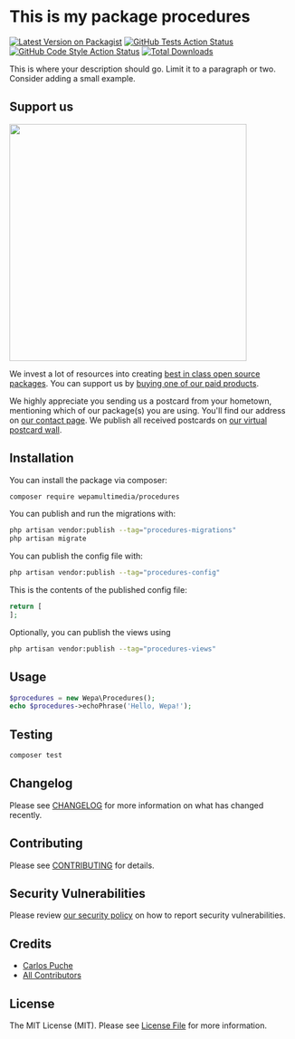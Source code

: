 # This is my package procedures

[![Latest Version on Packagist](https://img.shields.io/packagist/v/wepamultimedia/procedures.svg?style=flat-square)](https://packagist.org/packages/wepamultimedia/procedures)
[![GitHub Tests Action Status](https://img.shields.io/github/actions/workflow/status/wepamultimedia/procedures/run-tests.yml?branch=main&label=tests&style=flat-square)](https://github.com/wepamultimedia/procedures/actions?query=workflow%3Arun-tests+branch%3Amain)
[![GitHub Code Style Action Status](https://img.shields.io/github/actions/workflow/status/wepamultimedia/procedures/fix-php-code-style-issues.yml?branch=main&label=code%20style&style=flat-square)](https://github.com/wepamultimedia/procedures/actions?query=workflow%3A"Fix+PHP+code+style+issues"+branch%3Amain)
[![Total Downloads](https://img.shields.io/packagist/dt/wepamultimedia/procedures.svg?style=flat-square)](https://packagist.org/packages/wepamultimedia/procedures)

This is where your description should go. Limit it to a paragraph or two. Consider adding a small example.

## Support us

[<img src="https://github-ads.s3.eu-central-1.amazonaws.com/procedures.jpg?t=1" width="419px" />](https://spatie.be/github-ad-click/procedures)

We invest a lot of resources into creating [best in class open source packages](https://spatie.be/open-source). You can support us by [buying one of our paid products](https://spatie.be/open-source/support-us).

We highly appreciate you sending us a postcard from your hometown, mentioning which of our package(s) you are using. You'll find our address on [our contact page](https://spatie.be/about-us). We publish all received postcards on [our virtual postcard wall](https://spatie.be/open-source/postcards).

## Installation

You can install the package via composer:

```bash
composer require wepamultimedia/procedures
```

You can publish and run the migrations with:

```bash
php artisan vendor:publish --tag="procedures-migrations"
php artisan migrate
```

You can publish the config file with:

```bash
php artisan vendor:publish --tag="procedures-config"
```

This is the contents of the published config file:

```php
return [
];
```

Optionally, you can publish the views using

```bash
php artisan vendor:publish --tag="procedures-views"
```

## Usage

```php
$procedures = new Wepa\Procedures();
echo $procedures->echoPhrase('Hello, Wepa!');
```

## Testing

```bash
composer test
```

## Changelog

Please see [CHANGELOG](CHANGELOG.md) for more information on what has changed recently.

## Contributing

Please see [CONTRIBUTING](CONTRIBUTING.md) for details.

## Security Vulnerabilities

Please review [our security policy](../../security/policy) on how to report security vulnerabilities.

## Credits

- [Carlos Puche](https://github.com/wepamultimedia)
- [All Contributors](../../contributors)

## License

The MIT License (MIT). Please see [License File](LICENSE.md) for more information.
